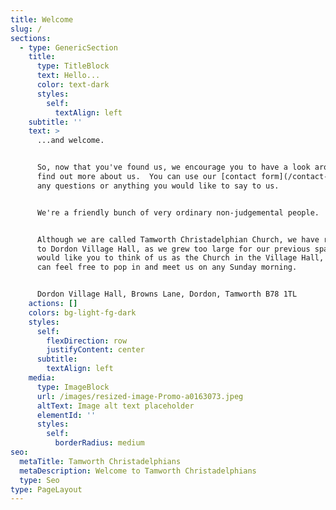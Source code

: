 ```yaml
---
title: Welcome
slug: /
sections:
  - type: GenericSection
    title:
      type: TitleBlock
      text: Hello...
      color: text-dark
      styles:
        self:
          textAlign: left
    subtitle: ''
    text: >
      ...and welcome.


      So, now that you've found us, we encourage you to have a look around and
      find out more about us.  You can use our [contact form](/contact-us) for
      any questions or anything you would like to say to us.


      We're a friendly bunch of very ordinary non-judgemental people.


      Although we are called Tamworth Christadelphian Church, we have relocated
      to Dordon Village Hall, as we grew too large for our previous space.  We
      would like you to think of us as the Church in the Village Hall, where you
      can feel free to pop in and meet us on any Sunday morning.


      Dordon Village Hall, Browns Lane, Dordon, Tamworth B78 1TL
    actions: []
    colors: bg-light-fg-dark
    styles:
      self:
        flexDirection: row
        justifyContent: center
      subtitle:
        textAlign: left
    media:
      type: ImageBlock
      url: /images/resized-image-Promo-a0163073.jpeg
      altText: Image alt text placeholder
      elementId: ''
      styles:
        self:
          borderRadius: medium
seo:
  metaTitle: Tamworth Christadelphians
  metaDescription: Welcome to Tamworth Christadelphians
  type: Seo
type: PageLayout
---
```

